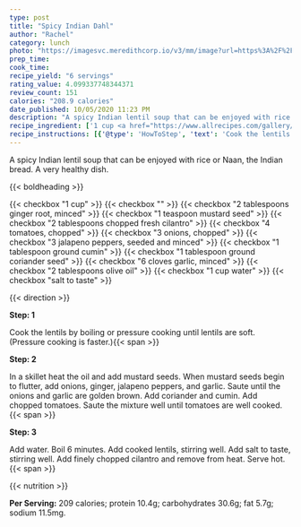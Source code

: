 ```yaml
---
type: post
title: "Spicy Indian Dahl"
author: "Rachel"
category: lunch
photo: "https://imagesvc.meredithcorp.io/v3/mm/image?url=https%3A%2F%2Fimages.media-allrecipes.com%2Fuserphotos%2F490740.jpg"
prep_time: 
cook_time: 
recipe_yield: "6 servings"
rating_value: 4.099337748344371
review_count: 151
calories: "208.9 calories"
date_published: 10/05/2020 11:23 PM
description: "A spicy Indian lentil soup that can be enjoyed with rice or Naan, the Indian bread. A very healthy dish."
recipe_ingredient: ['1 cup <a href="https://www.allrecipes.com/gallery/red-lentil-recipes/" aria-label="red lentils">red lentils</a>', '2 tablespoons ginger root, minced', '1 teaspoon mustard seed', '2 tablespoons chopped fresh cilantro', '4 tomatoes, chopped', '3 onions, chopped', '3 jalapeno peppers, seeded and minced', '1 tablespoon ground cumin', '1 tablespoon ground coriander seed', '6 cloves garlic, minced', '2 tablespoons olive oil', '1 cup water', 'salt to taste']
recipe_instructions: [{'@type': 'HowToStep', 'text': 'Cook the lentils by boiling or pressure cooking until lentils are soft. (Pressure cooking is faster.)\n'}, {'@type': 'HowToStep', 'text': 'In a skillet heat the oil and add mustard seeds. When mustard seeds begin to flutter, add onions, ginger, jalapeno peppers, and garlic. Saute until the onions and garlic are golden brown. Add coriander and cumin. Add chopped tomatoes. Saute the mixture well until tomatoes are well cooked.\n'}, {'@type': 'HowToStep', 'text': 'Add water. Boil 6 minutes. Add cooked lentils, stirring well. Add salt to taste, stirring well. Add finely chopped cilantro and remove from heat. Serve hot.\n'}]
---
```


A spicy Indian lentil soup that can be enjoyed with rice or Naan, the Indian bread. A very healthy dish. 

{{< boldheading >}}

{{< checkbox "1 cup" >}}
{{< checkbox "" >}}
{{< checkbox "2 tablespoons ginger root, minced" >}}
{{< checkbox "1 teaspoon mustard seed" >}}
{{< checkbox "2 tablespoons chopped fresh cilantro" >}}
{{< checkbox "4  tomatoes, chopped" >}}
{{< checkbox "3  onions, chopped" >}}
{{< checkbox "3  jalapeno peppers, seeded and minced" >}}
{{< checkbox "1 tablespoon ground cumin" >}}
{{< checkbox "1 tablespoon ground coriander seed" >}}
{{< checkbox "6 cloves garlic, minced" >}}
{{< checkbox "2 tablespoons olive oil" >}}
{{< checkbox "1 cup water" >}}
{{< checkbox "salt to taste" >}}


{{< direction >}}

**Step: 1**

Cook the lentils by boiling or pressure cooking until lentils are soft. (Pressure cooking is faster.){{< span >}}

**Step: 2**

In a skillet heat the oil and add mustard seeds. When mustard seeds begin to flutter, add onions, ginger, jalapeno peppers, and garlic. Saute until the onions and garlic are golden brown. Add coriander and cumin. Add chopped tomatoes. Saute the mixture well until tomatoes are well cooked.{{< span >}}

**Step: 3**

Add water. Boil 6 minutes. Add cooked lentils, stirring well. Add salt to taste, stirring well. Add finely chopped cilantro and remove from heat. Serve hot.{{< span >}}

{{< nutrition >}}

**Per Serving:** 209 calories; protein 10.4g; carbohydrates 30.6g; fat 5.7g; sodium 11.5mg.